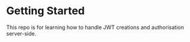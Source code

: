 # Getting Started

This repo is for learning how to handle JWT creations and authorisation server-side.
